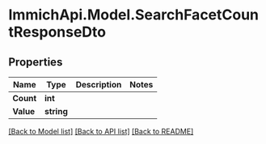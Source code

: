 # ImmichApi.Model.SearchFacetCountResponseDto

## Properties

Name | Type | Description | Notes
------------ | ------------- | ------------- | -------------
**Count** | **int** |  | 
**Value** | **string** |  | 

[[Back to Model list]](../README.md#documentation-for-models) [[Back to API list]](../README.md#documentation-for-api-endpoints) [[Back to README]](../README.md)


